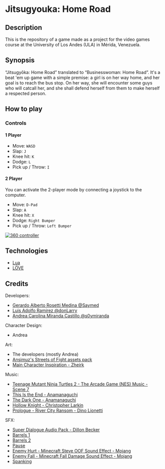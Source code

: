 # Jitsugyouka: Home Road

## Description

This is the repository of a game made as a project for the video games course at the University of Los Andes (ULA) in Mérida, Venezuela.

## Synopsis

“Jitsugyōka: Home Road” translated to “Businesswoman: Home Road”. It's a beat 'em up game with a simple premise: a girl is on her way home, and her goal is to reach the bus stop. On her way, she will encounter some guys who will catcall her, and she shall defend herself from them to make herself a respected person.

## How to play

### Controls

#### 1 Player

- Move: `WASD`
- Slap: `J`
- Knee hit: `K`
- Dodge: `L`
- Pick up / Throw: `I`

#### 2 Player

You can activate the 2-player mode by connecting a joystick to the computer.

- Move: `D-Pad`
- Slap: `A`
- Knee hit: `X`
- Dodge: `Right Bumper`
- Pick up / Throw: `Left Bumper`

[![360 controller](https://love2d.org/w/images/d/d4/360_controller.png)](https://love2d.org/w/images/d/d4/360_controller.png)

## Technologies

- [Lua](https://www.lua.org/)
- [LÖVE](https://love2d.org/)

## Credits

Developers:
- [Gerardo Alberto Rosetti Medina @Saymed](https://github.com/SaymedDustga)
- [Luis Adolfo Ramirez @donLarry](https://github.com/DonLarry)
- [Andrea Carolina Miranda Castillo @s0ymiranda](https://github.com/s0ymiranda)

Character Design:
- Andrea

Art:
- The developers (mostly Andrea)
- [Ansimuz's Streets of Fight assets pack](https://ansimuz.itch.io/streets-of-fight)
- [Main Character Inspiration - Zheirk](https://pin.it/418dhuV)

Music:
- [Teenage Mutant Ninja Turtles 2 - The Arcade Game (NES) Music - Scene 7](https://www.youtube.com/watch?v=BfTrejmnbYo)
- [This Is the End - Anamanaguchi](https://www.youtube.com/watch?v=09m93Fm36bc)
- [The Dark One - Anamanaguchi](https://youtu.be/TNfItV62gD8)
- [Hollow Knight - Christopher Larkin](https://youtu.be/r6PuACnHkNY)
- [Prologue - River City Ransom - Dino Lionetti](https://youtu.be/d7GiSzUaibg)

SFX:
- [Super Dialogue Audio Pack - Dillon Becker](https://dillonbecker.itch.io/sdap)
- [Barrels 1](https://youtu.be/OHKu180Sl9Q)
- [Barrels 2](https://youtu.be/AFdKD3DCbLo)
- [Pause](https://youtu.be/8rhFkhtaC0A)
- [Enemy Hurt - Minecraft Steve OOF Sound Effect - Mojang](https://youtu.be/9iMDchSHfy4)
- [Enemy Fall - Minecraft Fall Damage Sound Effect - Mojang](https://youtu.be/Lc6lJ5O4_Ls)
- [Spanking](https://youtu.be/FSwQxbh_xIs)
